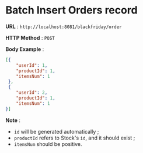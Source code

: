 # Batch Insert Orders record

**URL** : `http://localhost:8081/blackfriday/order`

**HTTP Method** : `POST`

**Body Example** :
```json
[{
	"userId": 1,
	"productId": 1,
	"itemsNum": 1
 },
 {
	"userId": 2,
	"productId": 1,
	"itemsNum": 1
}]
```

**Note** : 
* `id` will be generated automatically ;
* `productId` refers to Stock's `id`, and it should exist ;
* `itemsNum` should be positive.
